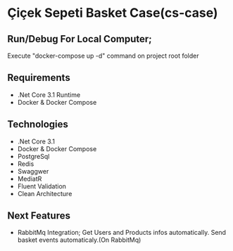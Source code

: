 # Çiçek Sepeti Basket Case(cs-case)

## Run/Debug For Local Computer;

Execute "docker-compose up -d" command on project root folder

## Requirements

- .Net Core 3.1 Runtime
- Docker & Docker Compose

## Technologies

- .Net Core 3.1
- Docker & Docker Compose
- PostgreSql
- Redis
- Swaggwer
- MediatR
- Fluent Validation
- Clean Architecture

## Next Features

- RabbitMq Integration; Get Users and Products infos automatically. Send basket events automaticaly.(On RabbitMq)
